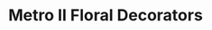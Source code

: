 ---
title: "Metro II Floral Decorators"
url: /great-neck/metro-ii-floral-decorators/
shop: florist
---